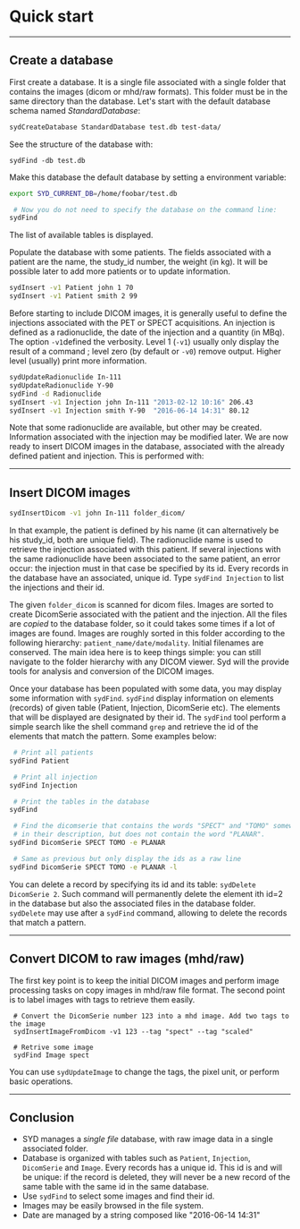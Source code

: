 

# Quick start

-----------------------------------------------------
## Create a database

First create a database. It is a single file associated with a single folder that contains the images (dicom or mhd/raw formats). This folder must be in the same directory than the database. Let's start with the default database schema named *StandardDatabase*:

```bash
sydCreateDatabase StandardDatabase test.db test-data/
```

See the structure of the database with:
```
sydFind -db test.db
```

Make this database the default database by setting a environment variable:
```bash
export SYD_CURRENT_DB=/home/foobar/test.db

 # Now you do not need to specify the database on the command line:
sydFind
```

The list of available tables is displayed.


Populate the database with some patients. The fields associated with a patient are the name, the study_id number, the weight (in kg). It will be possible later to add more patients or to update information.

```sh
sydInsert -v1 Patient john 1 70
sydInsert -v1 Patient smith 2 99
```

Before starting to include DICOM images, it is generally useful to define the injections associated with the PET or SPECT acquisitions. An injection is defined as a radionuclide, the date of the injection and a quantity (in MBq). The option `-v1`defined the verbosity. Level 1 (`-v1`) usually only display the result of a command ; level zero (by default or `-v0`) remove output. Higher level (usually) print more information.

```sh
sydUpdateRadionuclide In-111
sydUpdateRadionuclide Y-90
sydFind -d Radionuclide
sydInsert -v1 Injection john In-111 "2013-02-12 10:16" 206.43
sydInsert -v1 Injection smith Y-90  "2016-06-14 14:31" 80.12
```

Note that some radionuclide are available, but other may be created. Information associated with the injection may be modified later. We are now ready to insert DICOM images in the database, associated with the already defined patient and injection. This is performed with:

----------------------------------------------------------
## Insert DICOM images

```sh
sydInsertDicom -v1 john In-111 folder_dicom/
```

In that example, the patient is defined by his name (it can alternatively be his study_id, both are unique field). The radionuclide name is used to retrieve the injection associated with this patient. If several injections with the same radionuclide have been associated to the same patient, an error occur: the injection must in that case be specified by its id. Every records in the database have an associated, unique id. Type `sydFind Injection` to list the injections and their id.

The given `folder_dicom` is scanned for dicom files. Images are sorted to create DicomSerie  associated with the patient and the injection. All the files are *copied* to the database folder, so it could takes some times if a lot of images are found. Images are roughly sorted in this folder according to the following hierarchy: `patient_name/date/modality`. Initial filenames are conserved. The main idea here is to keep things simple: you can still navigate to the folder hierarchy with any DICOM viewer. Syd will the provide tools for analysis and conversion of the DICOM images.

Once your database has been populated with some data, you may display some information with `sydFind`. `sydFind` display information on elements (records) of given table (Patient, Injection, DicomSerie etc). The elements that will be displayed are designated by their id. The `sydFind` tool perform a simple search like the shell command `grep` and retrieve the id of the elements that match the pattern. Some examples below:

```sh
 # Print all patients
sydFind Patient

 # Print all injection
sydFind Injection

 # Print the tables in the database
sydFind

 # Find the dicomserie that contains the words "SPECT" and "TOMO" somewhere
 # in their description, but does not contain the word "PLANAR".
sydFind DicomSerie SPECT TOMO -e PLANAR

 # Same as previous but only display the ids as a raw line
sydFind DicomSerie SPECT TOMO -e PLANAR -l
```

You can delete a record by specifying its id and its table: `sydDelete DicomSerie 2`. Such command will permanently delete the element ith id=2 in the database but also the associated files in the database folder. `sydDelete` may use after a `sydFind` command, allowing to delete the records that match a pattern.


----------------------------------------------------------
## Convert DICOM to raw images (mhd/raw)

The first key point is to keep the initial DICOM images and perform image processing tasks on copy images in mhd/raw file format. The second point is to label images with tags to retrieve them easily.

```
 # Convert the DicomSerie number 123 into a mhd image. Add two tags to the image
 sydInsertImageFromDicom -v1 123 --tag "spect" --tag "scaled"

 # Retrive some image
 sydFind Image spect
```

You can use `sydUpdateImage` to change the tags, the pixel unit, or perform basic operations.


----------------------------------------------------------
## Conclusion


* SYD manages a *single file* database, with raw image data in a single associated folder.
* Database is organized with tables such as `Patient`, `Injection`, `DicomSerie` and `Image`. Every records has a unique id. This id is and will be unique: if the record is deleted, they will never be a new record of the same table with the same id in the same database.
* Use ```sydFind``` to select some images and find their id.
* Images may be easily browsed in the file system.
* Date are managed by a string composed like "2016-06-14 14:31"


<!-- ## Select and convert DICOM to ITK ready -->

<!-- The previous step may be considered as a first step to define more or less "stable" data in the database. Now image processing and computation could be performed and will be also stored in the database. We consider that DICOM image are reaad-only, every process will be performed on image stored in another format. ITK Metafile (mhd/raw) is the default image format. -->
